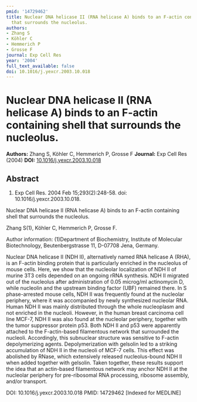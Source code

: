 ```yaml
---
pmid: '14729462'
title: Nuclear DNA helicase II (RNA helicase A) binds to an F-actin containing shell
  that surrounds the nucleolus.
authors:
- Zhang S
- Köhler C
- Hemmerich P
- Grosse F
journal: Exp Cell Res
year: '2004'
full_text_available: false
doi: 10.1016/j.yexcr.2003.10.018
---
```


# Nuclear DNA helicase II (RNA helicase A) binds to an F-actin containing shell that surrounds the nucleolus.
**Authors:** Zhang S, Köhler C, Hemmerich P, Grosse F
**Journal:** Exp Cell Res (2004)
**DOI:** [10.1016/j.yexcr.2003.10.018](https://doi.org/10.1016/j.yexcr.2003.10.018)

## Abstract

1. Exp Cell Res. 2004 Feb 15;293(2):248-58. doi: 10.1016/j.yexcr.2003.10.018.

Nuclear DNA helicase II (RNA helicase A) binds to an F-actin containing shell 
that surrounds the nucleolus.

Zhang S(1), Köhler C, Hemmerich P, Grosse F.

Author information:
(1)Department of Biochemistry, Institute of Molecular Biotechnology, 
Beutenbergstrasse 11, D-07708 Jena, Germany.

Nuclear DNA helicase II (NDH II), alternatively named RNA helicase A (RHA), is 
an F-actin binding protein that is particularly enriched in the nucleolus of 
mouse cells. Here, we show that the nucleolar localization of NDH II of murine 
3T3 cells depended on an ongoing rRNA synthesis. NDH II migrated out of the 
nucleolus after administration of 0.05 microg/ml actinomycin D, while nucleolin 
and the upstream binding factor (UBF) remained there. In S phase-arrested mouse 
cells, NDH II was frequently found at the nucleolar periphery, where it was 
accompanied by newly synthesized nucleolar RNA. Human NDH II was mainly 
distributed through the whole nucleoplasm and not enriched in the nucleoli. 
However, in the human breast carcinoma cell line MCF-7, NDH II was also found at 
the nucleolar periphery, together with the tumor suppressor protein p53. Both 
NDH II and p53 were apparently attached to the F-actin-based filamentous network 
that surrounded the nucleoli. Accordingly, this subnuclear structure was 
sensitive to F-actin depolymerizing agents. Depolymerization with gelsolin led 
to a striking accumulation of NDH II in the nucleoli of MCF-7 cells. This effect 
was abolished by RNase, which extensively released nucleolus-bound NDH II when 
added together with gelsolin. Taken together, these results support the idea 
that an actin-based filamentous network may anchor NDH II at the nucleolar 
periphery for pre-ribosomal RNA processing, ribosome assembly, and/or transport.

DOI: 10.1016/j.yexcr.2003.10.018
PMID: 14729462 [Indexed for MEDLINE]
